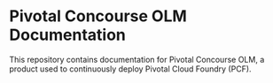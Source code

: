 # Pivotal Concourse OLM Documentation 

This repository contains documentation for Pivotal Concourse OLM, a product used to continuously deploy Pivotal Cloud Foundry (PCF).